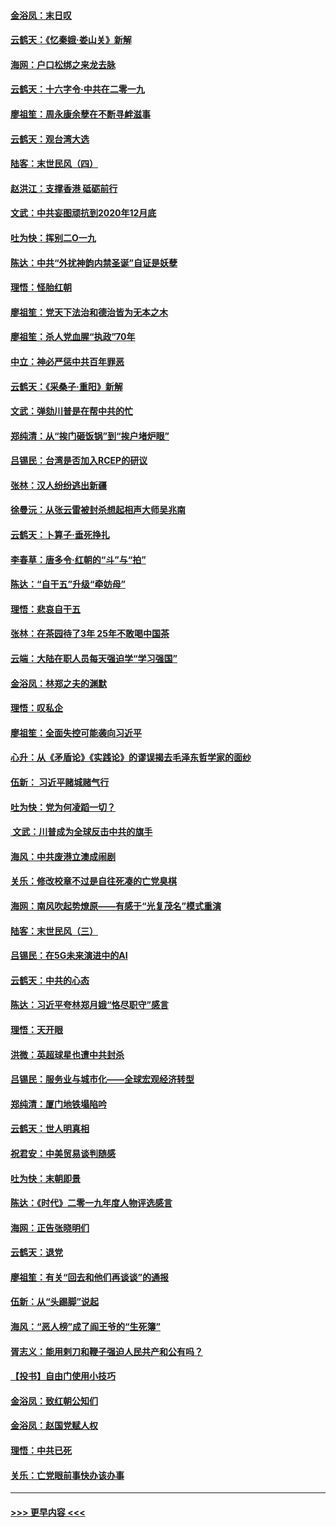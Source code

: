 #### [金浴凤：末日叹](../pages/nsc993/n11752359.md?t=12300844) 
#### [云鹤天：《忆秦娥‧娄山关》新解](../pages/nsc993/n11752348.md?t=12300844) 
#### [海网：户口松绑之来龙去脉](../pages/nsc993/n11752328.md?t=12300844) 
#### [云鹤天：十六字令‧中共在二零一九](../pages/nsc993/n11752305.md?t=12300844) 
#### [廖祖笙：周永康余孽在不断寻衅滋事](../pages/nsc993/n11751013.md?t=12300844) 
#### [云鹤天：观台湾大选](../pages/nsc993/n11751007.md?t=12300844) 
#### [陆客：末世民风（四）](../pages/nsc993/n11749203.md?t=12300844) 
#### [赵洪江：支撑香港 砥砺前行](../pages/nsc993/n11748482.md?t=12300844) 
#### [文武：中共妄图顽抗到2020年12月底](../pages/nsc993/n11748446.md?t=12300844) 
#### [吐为快：挥别二O一九](../pages/nsc993/n11748411.md?t=12300844) 
#### [陈达：中共“外扰神韵内禁圣诞”自证是妖孽](../pages/nsc993/n11748226.md?t=12300844) 
#### [理悟：怪胎红朝](../pages/nsc993/n11748206.md?t=12300844) 
#### [廖祖笙：党天下法治和德治皆为无本之木](../pages/nsc993/n11748135.md?t=12300844) 
#### [廖祖笙：杀人党血腥“执政”70年](../pages/nsc993/n11745144.md?t=12300844) 
#### [中立：神必严惩中共百年罪恶](../pages/nsc993/n11744970.md?t=12300844) 
#### [云鹤天：《采桑子‧重阳》新解](../pages/nsc993/n11744948.md?t=12300844) 
#### [文武：弹劾川普是在帮中共的忙](../pages/nsc993/n11744758.md?t=12300844) 
#### [郑纯清：从“挨门砸饭锅”到“挨户堵炉眼”](../pages/nsc993/n11744745.md?t=12300844) 
#### [吕锡民：台湾是否加入RCEP的研议](../pages/nsc993/n11744701.md?t=12300844) 
#### [张林：汉人纷纷逃出新疆](../pages/nsc993/n11743530.md?t=12300844) 
#### [徐曼沅：从张云雷被封杀想起相声大师吴兆南](../pages/nsc993/n11741816.md?t=12300844) 
#### [云鹤天：卜算子‧垂死挣扎](../pages/nsc993/n11739956.md?t=12300844) 
#### [李春草：唐多令‧红朝的“斗”与“拍”](../pages/nsc993/n11739830.md?t=12300844) 
#### [陈达：“自干五”升级“牵妨母”](../pages/nsc993/n11739724.md?t=12300844) 
#### [理悟：悲哀自干五](../pages/nsc993/n11739547.md?t=12300844) 
#### [张林：在茶园待了3年 25年不敢喝中国茶](../pages/nsc993/n11739240.md?t=12300844) 
#### [云端：大陆在职人员每天强迫学“学习强国”](../pages/nsc993/n11738735.md?t=12300844) 
#### [金浴凤：林郑之夫的渊默](../pages/nsc993/n11737735.md?t=12300844) 
#### [理悟：叹私企](../pages/nsc993/n11737715.md?t=12300844) 
#### [廖祖笙：全面失控可能袭向习近平](../pages/nsc993/n11737704.md?t=12300844) 
#### [心升：从《矛盾论》《实践论》的谬误揭去毛泽东哲学家的面纱](../pages/nsc993/n11736962.md?t=12300844) 
#### [伍新： 习近平赌城赌气行](../pages/nsc993/n11736929.md?t=12300844) 
#### [吐为快：党为何凌蹈一切？](../pages/nsc993/n11736915.md?t=12300844) 
#### [ 文武：川普成为全球反击中共的旗手](../pages/nsc993/n11736882.md?t=12300844) 
#### [海风：中共废港立澳成闹剧](../pages/nsc993/n11735857.md?t=12300844) 
#### [关乐：修改校章不过是自往死凑的亡党臭棋](../pages/nsc993/n11735097.md?t=12300844) 
#### [海网：南风吹起势燎原——有感于“光复茂名”模式重演](../pages/nsc993/n11732308.md?t=12300844) 
#### [陆客：末世民风（三）](../pages/nsc993/n11732211.md?t=12300844) 
#### [吕锡民：在5G未来演进中的AI](../pages/nsc993/n11730010.md?t=12300844) 
#### [云鹤天：中共的心态](../pages/nsc993/n11729906.md?t=12300844) 
#### [陈达：习近平夸林郑月娥“恪尽职守”感言](../pages/nsc993/n11729881.md?t=12300844) 
#### [理悟：天开眼](../pages/nsc993/n11729699.md?t=12300844) 
#### [洪微：英超球星也遭中共封杀](../pages/nsc993/n11727243.md?t=12300844) 
#### [吕锡民：服务业与城市化——全球宏观经济转型](../pages/nsc993/n11725845.md?t=12300844) 
#### [郑纯清：厦门地铁塌陷吟](../pages/nsc993/n11725813.md?t=12300844) 
#### [云鹤天：世人明真相](../pages/nsc993/n11725621.md?t=12300844) 
#### [祝君安：中美贸易谈判随感](../pages/nsc993/n11725609.md?t=12300844) 
#### [吐为快：末朝即景](../pages/nsc993/n11723365.md?t=12300844) 
#### [陈达：《时代》二零一九年度人物评选感言](../pages/nsc993/n11723337.md?t=12300844) 
#### [海网：正告张晓明们](../pages/nsc993/n11723228.md?t=12300844) 
#### [云鹤天：退党](../pages/nsc993/n11723056.md?t=12300844) 
#### [廖祖笙：有关“回去和他们再谈谈”的通报](../pages/nsc993/n11722442.md?t=12300844) 
#### [伍新：从“头踢脚”说起](../pages/nsc993/n11722429.md?t=12300844) 
#### [海风：“恶人榜”成了阎王爷的“生死簿”](../pages/nsc993/n11722272.md?t=12300844) 
#### [胥志义：能用剌刀和鞭子强迫人民共产和公有吗？](../pages/nsc993/n11720569.md?t=12300844) 
#### [【投书】自由门使用小技巧](../pages/nsc993/n11720180.md?t=12300844) 
#### [金浴凤：致红朝公知们](../pages/nsc993/n11720563.md?t=12300844) 
#### [金浴凤：赵国党赋人权](../pages/nsc993/n11720533.md?t=12300844) 
#### [理悟：中共已死](../pages/nsc993/n11720233.md?t=12300844) 
#### [关乐：亡党眼前事快办该办事](../pages/nsc993/n11719160.md?t=12300844) 

----
#### [ >>> 更早内容 <<< ](../indexes/nsc993-earlier.md)
